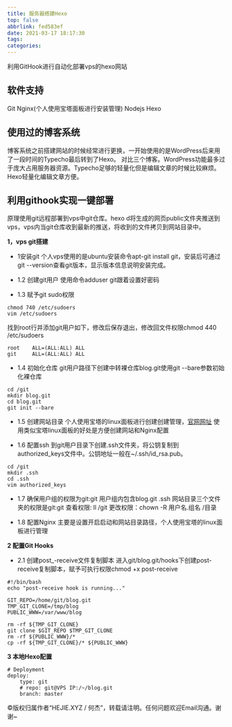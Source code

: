 ```yaml
---
title: 服务器搭建Hexo
top: false
abbrlink: fed583ef
date: 2021-03-17 18:17:30
tags:
categories:
---
```


利用GitHook进行自动化部署vps的hexo网站

<!-- more -->

## 软件支持

Git
Nginx(个人使用宝塔面板进行安装管理)
Nodejs
Hexo

## 使用过的博客系统

博客系统之前搭建网站的时候经常进行更换，一开始使用的是WordPress后来用了一段时间的Typecho最后转到了Hexo。
对比三个博客。WordPress功能最多过于庞大占用服务器资源。Typecho足够的轻量化但是编辑文章的时候比较麻烦。Hexo轻量化编辑文章方便。

## 利用githook实现一键部署

原理使用git远程部署到vps中git仓库。hexo d将生成的网页public文件夹推送到vps，vps内当git仓库收到最新的推送，将收到的文件拷贝到网站目录中。

**1，vps git搭建**

* 1安装git
个人vps使用的是ubuntu安装命令apt-git install git，安装后可通过git --version查看git版本，显示版本信息说明安装完成。

* 1.2 创建git用户
使用命令adduser git跟着设置好密码

* 1.3 赋予git sudo权限

```权限
chmod 740 /etc/sudoers
vim /etc/sudoers
```

找到root行并添加git用户如下，修改后保存退出，修改回文件权限chmod 440 /etc/sudoers

```权限
root    ALL=(ALL:ALL) ALL
git     ALL=(ALL:ALL) ALL
```

* 1.4 初始化仓库
git用户路径下创建中转裸仓库blog.git使用git --bare参数初始化裸仓库

```初始化
cd /git
mkdir blog.git
cd blog.git
git init --bare
```

* 1.5 创建网站目录
个人使用宝塔的linux面板进行创建创建管理，[官网网址](https://www.bt.cn)
使用类似宝塔linux面板的好处是方便创建网站和Nginx配置

* 1.6 配置ssh
到git用户目录下创建.ssh文件夹，将公钥复制到authorized_keys文件中。公钥地址一般在~/.ssh/id_rsa.pub。

```地址
cd /git
mkdir .ssh
cd .ssh
vim authorized_keys
```

* 1.7 确保用户组的权限为git:git
用户组内包含blog.git .ssh 网站目录三个文件夹的权限是git:git
查看权限: ll /git
更改权限：chown -R 用户名.组名 /目录

* 1.8 配置Nginx
主要是设置开启启动和网站目录路径，个人使用宝塔的linux面板进行管理

**2 配置Git Hooks**

* 2.1 创建post_-receive文件复制脚本
进入git/blog.git/hooks下创建post-receive复制脚本，赋予可执行权限chmod +x post-receive

```复制脚本
#!/bin/bash
echo "post-receive hook is running..."

GIT_REPO=/home/git/blog.git
TMP_GIT_CLONE=/tmp/blog
PUBLIC_WWW=/var/www/blog

rm -rf ${TMP_GIT_CLONE}
git clone $GIT_REPO $TMP_GIT_CLONE
rm -rf ${PUBLIC_WWW}/*
cp -rf ${TMP_GIT_CLONE}/* ${PUBLIC_WWW}
```

**3 本地Hexo配置**

```hexo配置
# Deployment
deploy:
    type: git
    # repo: git@VPS IP:/~/blog.git
    branch: master
```


©版权归属作者“HEJIE.XYZ / 何杰”，转载请注明。任何问题欢迎Email沟通。谢谢~
